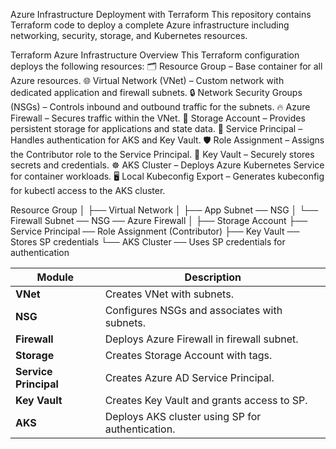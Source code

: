 Azure Infrastructure Deployment with Terraform
This repository contains Terraform code to deploy a complete Azure infrastructure including networking, security, storage, and Kubernetes resources.

Terraform Azure Infrastructure Overview
This Terraform configuration deploys the following resources:
🗂 Resource Group – Base container for all Azure resources.
🌐 Virtual Network (VNet) – Custom network with dedicated application and firewall subnets.
🔒 Network Security Groups (NSGs) – Controls inbound and outbound traffic for the subnets.
🔥 Azure Firewall – Secures traffic within the VNet.
💾 Storage Account – Provides persistent storage for applications and state data.
🔑 Service Principal – Handles authentication for AKS and Key Vault.
🛡 Role Assignment – Assigns the Contributor role to the Service Principal.
🔐 Key Vault – Securely stores secrets and credentials.
☸️ AKS Cluster – Deploys Azure Kubernetes Service for container workloads.
🖥 Local Kubeconfig Export – Generates kubeconfig for kubectl access to the AKS cluster.


Resource Group
│
├── Virtual Network
│   ├── App Subnet ── NSG
│   └── Firewall Subnet ── NSG ── Azure Firewall
│
├── Storage Account
├── Service Principal ── Role Assignment (Contributor)
├── Key Vault ── Stores SP credentials
└── AKS Cluster ── Uses SP credentials for authentication


| Module                | Description                                      |
| --------------------- | ------------------------------------------------ |
| **VNet**              | Creates VNet with subnets.                       |
| **NSG**               | Configures NSGs and associates with subnets.     |
| **Firewall**          | Deploys Azure Firewall in firewall subnet.       |
| **Storage**           | Creates Storage Account with tags.               |
| **Service Principal** | Creates Azure AD Service Principal.              |
| **Key Vault**         | Creates Key Vault and grants access to SP.       |
| **AKS**               | Deploys AKS cluster using SP for authentication. |
